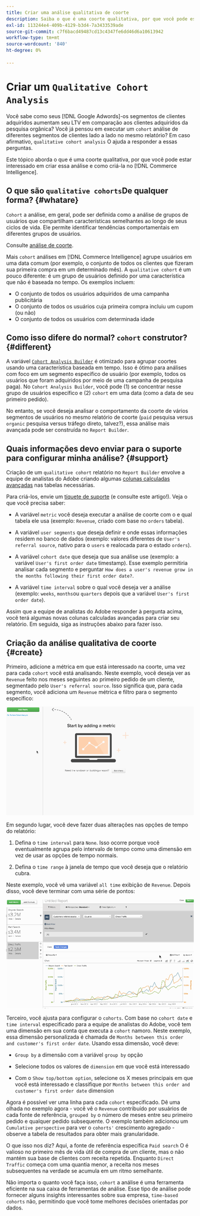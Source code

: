 ```yaml
---
title: Criar uma análise qualitativa de coorte
description: Saiba o que é uma coorte qualitativa, por que você pode estar interessado em criar essa análise e como criá-la no Commerce Intelligence.
exl-id: 113244e4-409b-4129-b3d4-7a3433539ade
source-git-commit: c7f6bacd49487cd13c4347fe6dd46d6a10613942
workflow-type: tm+mt
source-wordcount: '840'
ht-degree: 0%

---
```


# Criar um `Qualitative Cohort Analysis`

Você sabe como seus [!DNL Google Adwords]-os segmentos de clientes adquiridos aumentam seu LTV em comparação aos clientes adquiridos da pesquisa orgânica? Você já pensou em executar um `cohort` análise de diferentes segmentos de clientes lado a lado no mesmo relatório? Em caso afirmativo, `qualitative cohort analysis` O ajuda a responder a essas perguntas.

Este tópico aborda o que é uma coorte qualitativa, por que você pode estar interessado em criar essa análise e como criá-la no [!DNL Commerce Intelligence].

## O que são `qualitative cohorts`De qualquer forma? {#whatare}

`Cohort` a análise, em geral, pode ser definida como a análise de grupos de usuários que compartilham características semelhantes ao longo de seus ciclos de vida. Ele permite identificar tendências comportamentais em diferentes grupos de usuários.

Consulte [análise de coorte](https://www.cohortanalysis.com/).

Mais `cohort` análises em [!DNL Commerce Intelligence] agrupe usuários em uma data comum (por exemplo, o conjunto de todos os clientes que fizeram sua primeira compra em um determinado mês). A `qualitative cohort` é um pouco diferente: é um grupo de usuários definido por uma característica que não é baseada no tempo. Os exemplos incluem:

* O conjunto de todos os usuários adquiridos de uma campanha publicitária
* O conjunto de todos os usuários cuja primeira compra incluiu um cupom (ou não)
* O conjunto de todos os usuários com determinada idade

## Como isso difere do normal? `cohort` construtor? {#different}

A variável [`Cohort Analysis Builder`](../dev-reports/cohort-rpt-bldr.md) é otimizado para agrupar coortes usando uma característica baseada em tempo. Isso é ótimo para análises com foco em um segmento específico de usuário (por exemplo, todos os usuários que foram adquiridos por meio de uma campanha de pesquisa paga). No `Cohort Analysis Builder`, você pode (1) se concentrar nesse grupo de usuários específico e (2) `cohort` em uma data (como a data de seu primeiro pedido).

No entanto, se você deseja analisar o comportamento da coorte de vários segmentos de usuários no mesmo relatório de coorte (`paid` pesquisa versus `organic` pesquisa versus tráfego direto, talvez?), essa análise mais avançada pode ser construída no `Report Builder`.

## Quais informações devo enviar para o suporte para configurar minha análise? {#support}

Criação de um `qualitative cohort` relatório no `Report Builder` envolve a equipe de analistas do Adobe criando algumas [colunas calculadas avançadas](../data-warehouse-mgr/creating-calculated-columns.md) nas tabelas necessárias.

Para criá-los, envie um [tíquete de suporte](https://experienceleague.adobe.com/docs/commerce-knowledge-base/kb/troubleshooting/miscellaneous/mbi-service-policies.html) (e consulte este artigo!). Veja o que você precisa saber:

* A variável `metric` você deseja executar a análise de coorte com o e qual tabela ele usa (exemplo: `Revenue`, criado com base no `orders` tabela).

* A variável `user segments` que deseja definir e onde essas informações residem no banco de dados (exemplo: valores diferentes de `User's referral source`, nativo para o `users` e realocada para o estado `orders`).

* A variável `cohort date` que deseja que sua análise use (exemplo: a variável `User's first order date` timestamp). Esse exemplo permitiria analisar cada segmento e perguntar `How does a user's revenue grow in the months following their first order date?`.

* A variável `time interval` sobre o qual você deseja ver a análise (exemplo: `weeks`, `months`ou `quarters` depois que a variável `User's first order date`).

Assim que a equipe de analistas do Adobe responder à pergunta acima, você terá algumas novas colunas calculadas avançadas para criar seu relatório. Em seguida, siga as instruções abaixo para fazer isso.

## Criação da análise qualitativa de coorte {#create}

Primeiro, adicione a métrica em que está interessado na coorte, uma vez para cada `cohort` você está analisando. Neste exemplo, você deseja ver as `Revenue` feito nos meses seguintes ao primeiro pedido de um cliente, segmentado pelo `User's referral source`. Isso significa que, para cada segmento, você adiciona um `Revenue` métrica e filtro para o segmento específico:

![](../../assets/qualcohort1.gif)

Em segundo lugar, você deve fazer duas alterações nas opções de tempo do relatório:

1. Defina o `time interval` para `None`. Isso ocorre porque você eventualmente agrupa pelo intervalo de tempo como uma dimensão em vez de usar as opções de tempo normais.

1. Defina o `time range` à janela de tempo que você deseja que o relatório cubra.

Neste exemplo, você vê uma variável `all time` exibição de `Revenue`. Depois disso, você deve terminar com uma série de pontos:

![](../../assets/qualcohort2.gif)

Terceiro, você ajusta para configurar o `cohorts`. Com base no `cohort date` e `time interval` especificado para a equipe de analistas do Adobe, você tem uma dimensão em sua conta que executa a `cohort` namoro. Neste exemplo, essa dimensão personalizada é chamada de `Months between this order and customer's first order date`. Usando essa dimensão, você deve:

* `Group by` a dimensão com a variável `group by` opção

* Selecione todos os valores de `dimension` em que você está interessado

* Com o `Show top/bottom option`, selecione os X meses principais em que você está interessado e classifique por `Months between this order and customer's first order date` dimension

Agora é possível ver uma linha para cada `cohort` especificado. Dê uma olhada no exemplo agora - você vê o `Revenue` contribuído por usuários de cada fonte de referência, `grouped by` o número de meses entre seu primeiro pedido e qualquer pedido subsequente. O exemplo também adicionou um `Cumulative perspective` para ver o `cohorts'` crescimento agregado - observe a tabela de resultados para obter mais granularidade.

O que isso nos diz? Aqui, a fonte de referência específica `Paid search` O é valioso no primeiro mês de vida útil de compra de um cliente, mas o não mantém sua base de clientes com receita repetida. Enquanto `Direct Traffic` começa com uma quantia menor, a receita nos meses subsequentes na verdade se acumula em um ritmo semelhante.

Não importa o quanto você faça isso, `cohort` a análise é uma ferramenta eficiente na sua caixa de ferramentas de análise. Esse tipo de análise pode fornecer alguns insights interessantes sobre sua empresa, `time-based cohorts` não, permitindo que você tome melhores decisões orientadas por dados.
